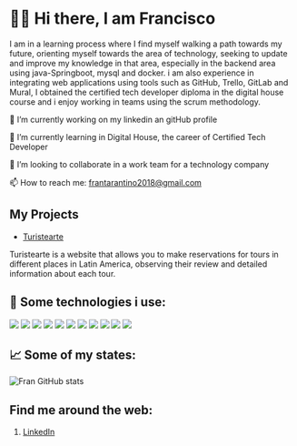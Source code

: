 # 👋🏽 Hi there, I am Francisco

I am in a learning process where I find myself walking a path towards my future, orienting myself towards the area of technology, seeking to update and improve my knowledge in that area, especially in the backend area using java-Springboot, mysql and docker.
i am also experience in integrating web applications using tools such as GitHub, Trello, GitLab and Mural, I obtained the certified tech developer diploma in the digital house course and i enjoy working in teams using the scrum methodology.

🔭 I’m currently working on my linkedin an gitHub profile

🌱 I’m currently learning in Digital House, the career of Certified Tech Developer

👯 I’m looking to collaborate in a work team for a technology company

📫 How to reach me: frantarantino2018@gmail.com

## My Projects

- [Turistearte](https://github.com/Francisco-Tarantino/Turistearte-app)
 
 Turistearte is a website that allows you to make reservations for tours in different places in Latin America, observing their review and detailed information about each tour.

## 🎯 Some technologies i use: 
![](https://img.shields.io/badge/Spring_Boot-F2F4F9?style=for-the-badge&logo=spring-boot)
![](https://img.shields.io/badge/MySQL-005C84?style=for-the-badge&logo=mysql&logoColor=white)
![](https://img.shields.io/badge/GIT-E44C30?style=for-the-badge&logo=git&logoColor=white)
![](https://img.shields.io/badge/HTML5-E34F26?style=for-the-badge&logo=html5&logoColor=white)
![](https://img.shields.io/badge/CSS3-1572B6?style=for-the-badge&logo=css3&logoColor=white)
![](https://img.shields.io/badge/Docker-2CA5E0?style=for-the-badge&logo=docker&logoColor=white)
![](https://img.shields.io/badge/JavaScript-323330?style=for-the-badge&logo=javascript&logoColor=F7DF1E)
![](https://img.shields.io/badge/Postman-FF6C37?style=for-the-badge&logo=Postman&logoColor=white)
![](https://img.shields.io/badge/Spring_Security-6DB33F?style=for-the-badge&logo=Spring-Security&logoColor=white)
![](https://img.shields.io/badge/GitHub-100000?style=for-the-badge&logo=github&logoColor=white)
![](https://img.shields.io/badge/React-20232A?style=for-the-badge&logo=react&logoColor=61DAFB)

## 📈 Some of my states:

![Fran GitHub stats](https://github-readme-stats.vercel.app/api?username=Francisco-Tarantino&show_icons=true)


## Find me around the web:
1. [LinkedIn](https://www.linkedin.com/in/franciscotarantino/) 
